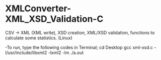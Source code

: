 # XMLConverter-XML_XSD_Validation-C
CSV -> XML (XML write), XSD creation, XML/XSD validation, functions to calculate some statistics. (Linux)


-To run, type the following codes in Terminal;
   cd Desktop
   gcc xml-xsd.c -I/usr/include/libxml2 -lxml2 -lm
   ./a.out
